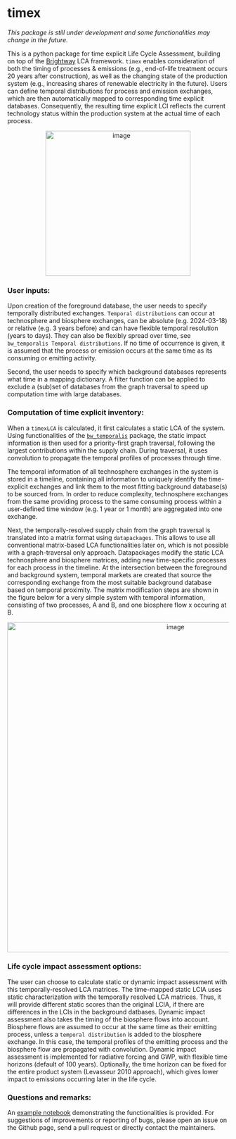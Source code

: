 # timex
*This package is still under development and some functionalities may change in the future.*

This is a python package for time explicit Life Cycle Assessment, building on top of the [Brightway](https://docs.brightway.dev/en/latest) LCA framework. `timex` enables consideration of both the timing of processes & emissions (e.g., end-of-life treatment occurs 20 years after construction), as well as the changing state of the production system (e.g., increasing shares of renewable electricity in the future). Users can define temporal distributions for process and emission exchanges, which are then automatically mapped to corresponding time explicit databases. Consequently, the resulting time explicit LCI reflects the current technology status within the production system at the actual time of each process.

<p align=center><img width="330" alt="image" src="https://github.com/TimoDiepers/timex/assets/90762029/319089a6-7e16-4aa6-8b68-64e1e9e6f4bb"></p>

### User inputs:
Upon creation of the foreground database, the user needs to specify temporally distributed exchanges. `Temporal distributions` can occur at technosphere and biosphere exchanges, can be absolute (e.g. 2024-03-18) or relative (e.g. 3 years before) and can have flexible temporal resolution (years to days). They can also be flexibly spread over time, see `bw_temporalis Temporal distributions`. If no time of occurrence is given, it is assumed that the process or emission occurs at the same time as its consuming or emitting activity. 

Second, the user needs to specify which background databases represents what time in a mapping dictionary. A filter function can be applied to exclude a (sub)set of databases from the graph traversal to speed up computation time with large databases.

### Computation of time explicit inventory:
When a `timexLCA` is calculated, it first calculates a static LCA of the system. Using functionalities of the [`bw_temporalis`](https://github.com/brightway-lca/bw_temporalis) package, the static impact information is then used for a priority-first graph traversal, following the largest contributions within the supply chain. During traversal, it uses convolution to propagate the temporal profiles of processes through time. 

The temporal information of all technosphere exchanges in the system is stored in a timeline, containing all information to uniquely identify the time-explicit exchanges and link them to the most fitting background database(s) to be sourced from. In order to reduce complexity, technosphere exchanges from the same providing process to the same consuming process within a user-defined time window (e.g. 1 year or 1 month) are aggregated into one exchange. 

Next, the temporally-resolved supply chain from the graph traversal is translated into a matrix format using `datapackages`. This allows to use all conventional matrix-based LCA functionalities later on, which is not possible with a graph-traversal only approach. Datapackages modify the static LCA technosphere and biosphere matrices, adding new time-specific processes for each process in the timeline. At the intersection between the foreground and background system, temporal markets are created that source the corresponding exchange from the most suitable background database based on temporal proximity.
The matrix modification steps are shown in the figure below for a very simple system with temporal information, consisting of two processes, A and B, and one biosphere flow x occuring at B.

<p align=center><img width="750" alt="image" src="https://github.com/TimoDiepers/timex/assets/90762029/13f20b29-84aa-4cb4-b7dc-700793330e70"></p>



### Life cycle impact assessment options:
The user can choose to calculate static or dynamic impact assessment with this temporally-resolved LCA matrices. The time-mapped static LCIA uses static characterization with the temporally resolved LCA matrices. Thus, it will provide different static scores than the original LCIA, if there are differences in the LCIs in the background datbases. Dynamic impact assessment also takes the timing of the biosphere flows into account. Biosphere flows are assumed to occur at the same time as their emitting process, unless a `temporal distribution` is added to the biosphere exchange. In this case, the temporal profiles of the emitting process and the biosphere flow are propagated with convolution. Dynamic impact assessment is implemented for radiative forcing and GWP, with flexible time horizons (default of 100 years). Optionally, the time horizon can be fixed for the entire product system (Levasseur 2010 approach), which gives lower impact to emissions occurring later in the life cycle. 

### Questions and remarks:
An [example notebook](notebooks/example_EV_lifecycle.ipynb) demonstrating the functionalities is provided. For suggestions of improvements or reporting of bugs, please open an issue on the Github page, send a pull request or directly contact the maintainers.
